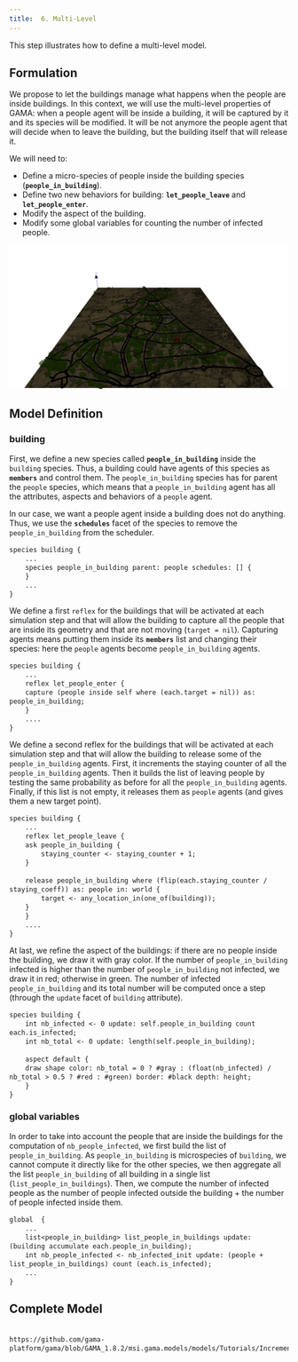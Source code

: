 ```yaml
---
title:  6. Multi-Level
---
```


This step illustrates how to define a multi-level model.


## Formulation

We propose to let the buildings manage what happens when the people are inside buildings. In this context, we will use the multi-level properties of GAMA: when a people agent will be inside a building, it will be captured by it and its species will be modified. It will be not anymore the people agent that will decide when to leave the building, but the building itself that will release it.

We will need to:

* Define a micro-species of people inside the building species (**`people_in_building`**).
* Define two new behaviors for building: **`let_people_leave`** and **`let_people_enter`**.
* Modify the aspect of the building.
* Modify some global variables for counting the number of infected people.

![Incremental model 6: application of multi-level modeling.](/resources/images/tutorials/Incremental_model6.jpg)


## Model Definition

### building

First, we define a new species called **`people_in_building`** inside the `building` species. Thus, a building could have agents of this species as **`members`** and control them. The `people_in_building` species has for parent the `people` species, which means that a `people_in_building` agent has all the attributes, aspects and behaviors of a `people` agent.

In our case, we want a people agent inside a building does not do anything. Thus, we use the **`schedules`** facet of the species to remove the `people_in_building` from the scheduler.

```
species building {
    ...
    species people_in_building parent: people schedules: [] {
    }
    ...
}
```


We define a first `reflex` for the buildings that will be activated at each simulation step and that will allow the building to capture all the people that are inside its geometry and that are not moving (`target = nil`). Capturing agents means putting them inside its **`members`** list and changing their species: here the `people` agents become `people_in_building` agents.
```
species building {
    ...
    reflex let_people_enter {
	capture (people inside self where (each.target = nil)) as: people_in_building;
    }
    ....
}
```

We define a second reflex for the buildings that will be activated at each simulation step and that will allow the building to release some of the `people_in_building` agents. First, it increments the staying counter of all the `people_in_building` agents. Then it builds the list of leaving people by testing the same probability as before for all the `people_in_building` agents. Finally, if this list is not empty, it releases them as `people` agents (and gives them a new target point).

```
species building {
    ...
    reflex let_people_leave {
	ask people_in_building {
	    staying_counter <- staying_counter + 1;
	}

	release people_in_building where (flip(each.staying_counter / staying_coeff)) as: people in: world {
	    target <- any_location_in(one_of(building));
	}
    }
    ....
}
```

At last, we refine the aspect of the buildings: if there are no people inside the building, we draw it with gray color. If the number of `people_in_building` infected is higher than the number of `people_in_building` not infected, we draw it in red; otherwise in green. The number of infected `people_in_building` and its total number will be computed once a step (through the `update` facet of `building` attribute).

```
species building {
    int nb_infected <- 0 update: self.people_in_building count each.is_infected;
    int nb_total <- 0 update: length(self.people_in_building);

    aspect default {
	draw shape color: nb_total = 0 ? #gray : (float(nb_infected) / nb_total > 0.5 ? #red : #green) border: #black depth: height;
    }
}

```

### global variables

In order to take into account the people that are inside the buildings for the computation of `nb_people_infected`, we first build the list of `people_in_building`. As `people_in_building` is microspecies of `building`, we cannot compute it directly like for the other species, we then aggregate all the list `people_in_building` of all building in a single list (`list_people_in_buildings`). Then, we compute the number of infected people as the number of people infected outside the building + the number of people infected inside them.

```
global  {
    ...
    list<people_in_building> list_people_in_buildings update: (building accumulate each.people_in_building);
    int nb_people_infected <- nb_infected_init update: (people + list_people_in_buildings) count (each.is_infected);
    ...
}
```





## Complete Model

```

https://github.com/gama-platform/gama/blob/GAMA_1.8.2/msi.gama.models/models/Tutorials/Incremental%20Model/models/Incremental%20Model%206.gaml
```
